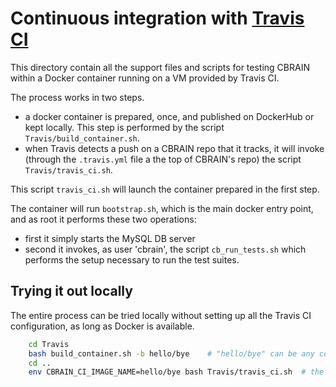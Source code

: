 
# Continuous integration with [Travis CI](https://travis-ci.org/)

This directory contain all the support files and scripts for testing CBRAIN within a Docker container running on a VM provided by Travis CI.

The process works in two steps.

* a docker container is prepared, once, and published on DockerHub or kept locally. This step is performed by the script `Travis/build_container.sh`.
* when Travis detects a push on a CBRAIN repo that it tracks, it will invoke (through the `.travis.yml` file a the top of CBRAIN's repo) the script `Travis/travis_ci.sh`.

This script `travis_ci.sh` will launch the container prepared in the first step.

The container will run `bootstrap.sh`, which is the main docker entry point, and as root it performs these two operations:

* first it simply starts the MySQL DB server
* second it invokes, as user 'cbrain', the script `cb_run_tests.sh` which performs the setup necessary to run the test suites.

## Trying it out locally

The entire process can be tried locally without setting up all the Travis CI configuration, as long as Docker is available.

```bash
    cd Travis
    bash build_container.sh -b hello/bye    # "hello/bye" can be any container name of your choice
    cd ..
    env CBRAIN_CI_IMAGE_NAME=hello/bye bash Travis/travis_ci.sh  # the container name can be given in argument too
```

